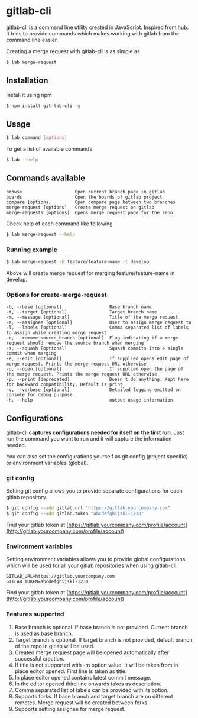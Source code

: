 gitlab-cli
==================

gitlab-cli is a command line utility created in JavaScript. Inspired from [hub](https://github.com/github/hub). It tries to provide commands which makes working with gitlab from the command line easier. 

Creating a merge request with gitlab-cli is as simple as

```sh
$ lab merge-request
```

## Installation

Install it using npm

```sh
$ npm install git-lab-cli -g
```

## Usage

```sh
$ lab command [options]
```

To get a list of available commands

```sh
$ lab --help
```

## Commands available

    browse                    Open current branch page in gitlab
    boards                    Open the boards of gitlab project
    compare [options]         Open compare page between two branches
    merge-request [options]   Create merge request on gitlab
    merge-requests [options]  Opens merge request page for the repo.

Check help of each command like following 

```sh
$ lab merge-request --help
```

### Running example

```sh
$ lab merge-request -b feature/feature-name -t develop
```

Above will create merge request for merging feature/feature-name in develop.

### Options for create-merge-request

    -b, --base [optional]                  Base branch name
    -t, --target [optional]                Target branch name
    -m, --message [optional]               Title of the merge request
    -a, --assignee [optional]              User to assign merge request to
    -l, --labels [optional]                Comma separated list of labels to assign while creating merge request
    -r, --remove_source_branch [optional]  Flag indicating if a merge request should remove the source branch when merging
    -s, --squash [optional]                Squash commits into a single commit when merging
    -e, --edit [optional]                  If supplied opens edit page of merge request. Prints the merge request URL otherwise
    -o, --open [optional]                  If supplied open the page of the merge request. Prints the merge request URL otherwise
    -p, --print [deprecated]               Doesn't do anything. Kept here for backward compatibility. Default is print.
    -v, --verbose [optional]               Detailed logging emitted on console for debug purpose
    -h, --help                             output usage information

## Configurations

gitlab-cli **captures configurations needed for itself on the first run**. Just run the command you want to run and it will capture the information needed. 

You can also set the configurations yourself as git config (project specific) or environment variables (global).

### git config

Setting git config allows you to provide separate configurations for each gitlab repository. 

```sh
$ git config --add gitlab.url "https://gitlab.yourcompany.com"
$ git config --add gitlab.token "abcdefghijskl-1230"
```

Find your gitlab token at [https://gitlab.yourcompany.com/profile/account](http://gitlab.yourcompany.com/profile/account)

### Environment variables

Setting environment variables allows you to provide global configurations which will be used for all your gitlab repositories when using gitlab-cli. 

    GITLAB_URL=https://gitlab.yourcompany.com
    GITLAB_TOKEN=abcdefghijskl-1230

Find your gitlab token at [https://gitlab.yourcompany.com/profile/account](http://gitlab.yourcompany.com/profile/account)

### Features supported 

1. Base branch is optional. If base branch is not provided. Current branch is used as base branch.
2. Target branch is optional. If target branch is not provided, default branch of the repo in gitlab will be used. 
3. Created merge request page will be opened automatically after successful creation.
4. If title is not supported with -m option value. It will be taken from in place editor opened. First line is taken as title.
5. In place editor opened contains latest commit message.
6. In the editor opened third line onwards takes as description.
7. Comma separated list of labels can be provided with its option.
8. Supports forks. If base branch and target branch are on different remotes. Merge request will be created between forks.
9. Supports setting assignee for merge request. 

